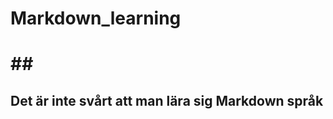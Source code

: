 <h1 alain="center"> Markdown_learning <h1>
## <h2 alain="left"> Det är inte svårt att man lära sig Markdown språk <h1>
